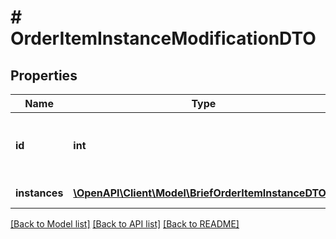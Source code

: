 # # OrderItemInstanceModificationDTO

## Properties

Name | Type | Description | Notes
------------ | ------------- | ------------- | -------------
**id** | **int** | Идентификатор товара в заказе.  Он приходит в ответе на запрос [GET campaigns/{campaignId}/orders/{orderId}](../../reference/orders/getOrder.md) и в запросе Маркета [POST order/accept](../../pushapi/reference/post-order-accept.md) — параметр &#x60;id&#x60; в &#x60;items&#x60;. |
**instances** | [**\OpenAPI\Client\Model\BriefOrderItemInstanceDTO[]**](BriefOrderItemInstanceDTO.md) | Список кодов маркировки единиц товара. |

[[Back to Model list]](../../README.md#models) [[Back to API list]](../../README.md#endpoints) [[Back to README]](../../README.md)
